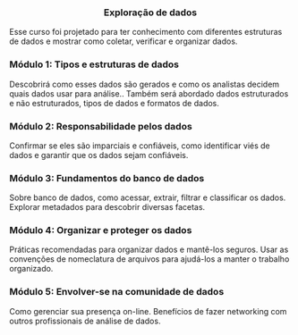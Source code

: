 ### <center> Exploração de dados </center>
Esse curso foi projetado para ter conhecimento com diferentes estruturas de dados e mostrar como coletar, verificar e organizar dados. 

### Módulo 1: Tipos e estruturas de dados 
Descobrirá como esses dados são gerados e como os analistas decidem quais dados usar para análise.. Também será abordado dados estruturados e não estruturados, tipos de dados e formatos de dados. <br>

### Módulo 2: Responsabilidade pelos dados 
Confirmar se eles são imparciais e confiáveis, como identificar viés de dados e garantir que os dados sejam confiáveis. <br>

### Módulo 3: Fundamentos do banco de dados 
Sobre banco de dados, como acessar, extrair, filtrar e classificar os dados. Explorar metadados para descobrir diversas facetas. <br>

### Módulo 4: Organizar e proteger os dados 
Práticas recomendadas para organizar dados e mantê-los seguros. Usar as convenções de nomeclatura de arquivos para ajudá-los a manter o trabalho organizado. <br>

### Módulo 5: Envolver-se na comunidade de dados
Como gerenciar sua presença on-line. Benefícios de fazer networking com outros profissionais de análise de dados.
